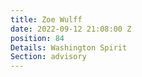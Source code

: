 ```yaml
---
title: Zoe Wulff
date: 2022-09-12 21:08:00 Z
position: 84
Details: Washington Spirit
Section: advisory
---
```


